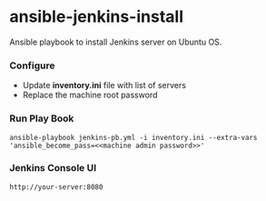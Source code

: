# ansible-jenkins-install
Ansible playbook to install Jenkins server on Ubuntu OS.

### Configure
- Update **inventory.ini** file with list of servers
- Replace the machine root password 

### Run Play Book
 ```
ansible-playbook jenkins-pb.yml -i inventory.ini --extra-vars 'ansible_become_pass=<<machine admin password>>'
```
### Jenkins Console UI
```
http://your-server:8080
```

